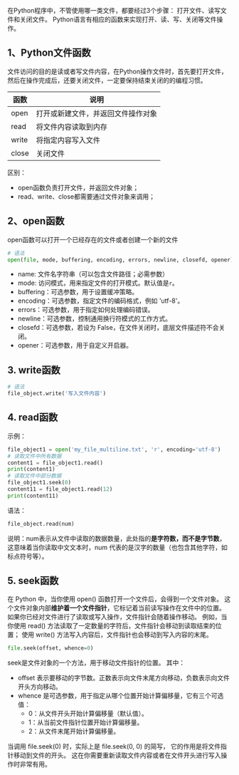 在Python程序中，不管使用哪一类文件，都要经过3个步骤：
打开文件、读写文件和关闭文件。
Python语言有相应的函数来实现打开、读、写、关闭等文件操作。

## 1、Python文件函数
文件访问的目的是读或者写文件内容，在Python操作文件时，首先要打开文件，然后在操作完成后，还要关闭文件，一定要保持结束关闭的的编程习惯。

| 函数    | 说明                |
|-------|-------------------|
| open  | 打开或新建文件，并返回文件操作对象 |
| read  | 将文件内容读取到内存        |
| write | 将指定内容写入文件         |
| close | 关闭文件              |

区别：
- open函数负责打开文件，并返回文件对象；
- read、write、close都需要通过文件对象来调用；

## 2、open函数
open函数可以打开一个已经存在的文件或者创建一个新的文件
```python
# 语法
open(file, mode, buffering, encoding, errors, newline, closefd, opener)
```
- name: 文件名字符串（可以包含文件路径；必需参数）
- mode: 访问模式，用来指定文件的打开模式。默认值是`r`。
- buffering：可选参数，用于设置缓冲策略。
- encoding：可选参数，指定文件的编码格式，例如 'utf-8'。
- errors：可选参数，用于指定如何处理编码错误。
- newline：可选参数，控制通用换行符模式的工作方式。
- closefd：可选参数，若设为 False，在文件关闭时，底层文件描述符不会关闭。
- opener：可选参数，用于自定义开启器。

## 3. write函数
```python
# 语法
file_object.write('写入文件内容')
```
## 4. read函数
示例：
```python
file_object1 = open('my_file_multiline.txt', 'r', encoding='utf-8')
# 读取文件中所有数据
content1 = file_object1.read()
print(content1)
# 读取文件中部分数据
file_object1.seek(0)
content11 = file_object1.read(12)
print(content11)
```
语法：
```python
file_object.read(num)
```
说明：num表示从文件中读取的数据数量，此处指的**是字符数，而不是字节数**，这意味着当你读取中文文本时，num 代表的是汉字的数量（也包含其他字符，如标点符号等）。

## 5. seek函数
在 Python 中，当你使用 open() 函数打开一个文件后，会得到一个文件对象。
这个文件对象内部**维护着一个文件指针**，它标记着当前读写操作在文件中的位置。  
如果你已经对文件进行了读取或写入操作，文件指针会随着操作移动。
例如，当你使用 read() 方法读取了一定数量的字符后，文件指针会移动到读取结束的位置；
使用 write() 方法写入内容后，文件指针也会移动到写入内容的末尾。
```python 
file.seek(offset, whence=0)
``` 
seek是文件对象的一个方法，用于移动文件指针的位置。
其中：
- offset 表示要移动的字节数。正数表示向文件末尾方向移动，负数表示向文件开头方向移动。
- whence 是可选参数，用于指定从哪个位置开始计算偏移量，它有三个可选值：
  - 0：从文件开头开始计算偏移量（默认值）。
  - 1：从当前文件指针位置开始计算偏移量。
  - 2：从文件末尾开始计算偏移量。

当调用 file.seek(0) 时，实际上是 file.seek(0, 0) 的简写，
它的作用是将文件指针移动到文件的开头。
这在你需要重新读取文件内容或者在文件开头进行写入操作时非常有用。
